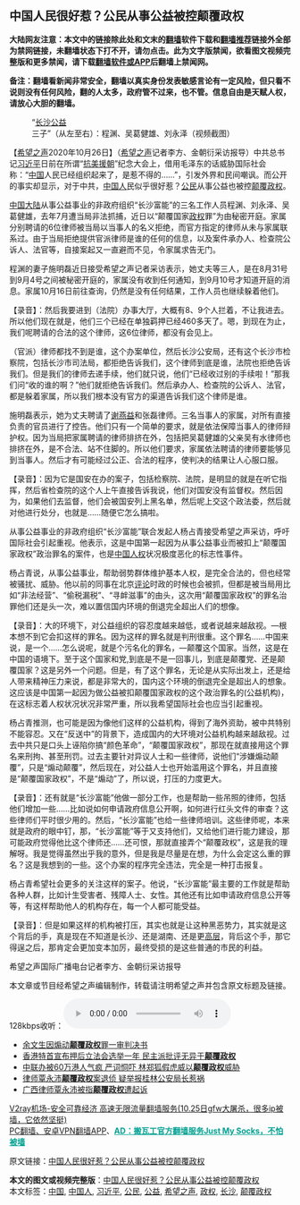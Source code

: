  <h2>中国人民很好惹？公民从事公益被控颠覆政权</h2> <p class="notice"><b>大陆网友注意：本文中的链接除此处和文末的<a href="https://github.com/bannedbook/fanqiang" >翻墙</a>软件下载和<a href="https://github.com/killgcd/justmysocks/blob/master/README.md">翻墙推荐</a>链接外全部为禁网链接，未翻墙状态下打不开，请勿点击。此为文字版禁闻，欲看图文视频完整版和更多禁闻，请下载<a href="https://github.com/bannedbook/fanqiang">翻墙软件或APP</a>后翻墙上禁闻网。</p><p>备注：翻墙看新闻非常安全，翻墙以真实身份发表敏感言论有一定风险，但只看不说则没有任何风险，翻的人太多，政府管不过来，也不管。信息自由是天赋人权，请放心大胆的翻墙。</b></p>  <div class="entry"> <figure><figcaption>“<a href="https://www.bannedbook.org/bnews/tag/%e9%95%bf%e6%b2%99/" class="st_tag internal_tag" rel="tag" title="标签 长沙 下的日志">长沙</a><a href="https://www.bannedbook.org/bnews/tag/%E5%85%AC%E7%9B%8A/" class="st_tag internal_tag" rel="tag" title="标签 公益 下的日志">公益</a>三子”（从左至右）：程渊、吴葛健雄、刘永泽（视频截图）</figcaption></figure> <p>【<span class='wp_keywordlink_affiliate'><a href="https://www.soundofhope.org" title="希望之声" target="_blank">希望之声</a></span>2020年10月26日】（<a href="https://www.bannedbook.org/bnews/tag/%e5%b8%8c%e6%9c%9b%e4%b9%8b%e5%a3%b0/" class="st_tag internal_tag" rel="tag" title="标签 希望之声 下的日志">希望之声</a>记者李方、金朝衍采访报导）中共总书记<a href="https://www.bannedbook.org/bnews/tag/%e4%b9%a0%e8%bf%91%e5%b9%b3/" class="st_tag internal_tag" rel="tag" title="标签 习近平 下的日志">习近平</a>日前在所谓“<span class='wp_keywordlink'><a href="https://www.bannedbook.org/forum2/topic952.html" title="历史回顾：从“抗美援朝”到“大跃进”" target="_blank">抗美援朝</a></span>”纪念大会上，借用毛泽东的话威胁国际社会称：“<span class='wp_keywordlink_affiliate'><a href="https://www.bannedbook.org/" title="中国" target="_blank">中国</a></span>人民已经组织起来了，是惹不得的……”，引发外界和民间嘲讽。而公开的事实却显示，对于中共，<a href="https://www.bannedbook.org/bnews/tag/%e4%b8%ad%e5%9b%bd%e4%ba%ba/" class="st_tag internal_tag" rel="tag" title="标签 中国人 下的日志">中国人</a>民似乎很好惹？<a href="https://www.bannedbook.org/bnews/tag/%e5%85%ac%e6%b0%91/" class="st_tag internal_tag" rel="tag" title="标签 公民 下的日志">公民</a>从事公益也被控<a href="https://www.bannedbook.org/bnews/tag/%E9%A2%A0%E8%A6%86%E6%94%BF%E6%9D%83/" class="st_tag internal_tag" rel="tag" title="标签 颠覆政权 下的日志">颠覆政权</a>。</p> <p><a href="https://www.bannedbook.org/bnews/tag/%E4%B8%AD%E5%9B%BD/" class="st_tag internal_tag" rel="tag" title="标签 中国 下的日志">中国</a><span class='wp_keywordlink_affiliate'><a href="https://www.bannedbook.org/" title="大陆" target="_blank">大陆</a></span>从事公益事业的非政府组织“长沙富能”的三名工作人员程渊、刘永泽、吴葛健雄，去年7月遭当局非法抓捕，近日以“颠覆国家<a href="https://www.bannedbook.org/bnews/tag/%e6%94%bf%e6%9d%83/" class="st_tag internal_tag" rel="tag" title="标签 政权 下的日志">政权</a>罪”为由秘密开庭。家属分别聘请的6位律师被当局以当事人的名义拒绝，而官方指定的律师从未与家属联系过。由于当局拒绝提供官派律师是谁的任何的信息，以及案件承办人、检查院公诉人、法官等，自接案起又一直避而不见，令家属求告无门。</p> <p>程渊的妻子施明磊近日接受希望之声记者采访表示，她丈夫等三人，是在8月31号到9月4号之间被秘密开庭的，家属没有收到任何通知，到9月10号才知道开庭的消息。家属10月16日前往查询，仍然是没有任何结果，工作人员也继续躲着他们。</p> <p>【录音】：然后我要进到（法院）办事大厅，大概有8、9个人拦着，不让我进去。所以他们现在就是，他们三个已经在单独羁押已经460多天了。嗯，到现在为止，我们呢聘请的合法的这个律师，这6位律师，都没有会见上。</p>  <p>（官派）律师都找不到是谁，这个办案单位，然后长沙公安局，还有这个长沙市检察院，包括长沙市司法局，都拒绝告诉我们，这个律师到底是谁，法院也拒绝告诉我们。但是我们的律师去递手续，他们就只说，他们“已经收过别的手续啦！”那我们问“收的谁的啊？”他们就拒绝告诉我们。然后承办人、检查院的公诉人、法官，都是躲着家属，所以我们根本没有官方的渠道告诉我们这个律师是谁。</p> <p>施明磊表示，她为丈夫聘请了<span class='wp_keywordlink'><a href="https://www.bannedbook.org/forum16/topic4811.html" title="谢燕益律师简介" target="_blank">谢燕益</a></span>和张磊律师。三名当事人的家属，对所有直接负责的官员进行了控告。他们只有一个简单的要求，就是依法保障当事人的律师辩护权。因为当局把家属聘请的律师排挤在外，包括把吴葛健雄的父亲吴有水律师也排挤在外，是不合法、站不住脚的。所以他们要求，家属依法聘请的律师要能够见到当事人。然后才有可能经过公正、合法的程序，使判决的结果让人心服口服。</p> <p>【录音】：因为它是国安在办的案子，包括检察院、法院，是明显的就是在听它指挥，然后省检查院的这个人上午直接告诉我说，他们对国安没有监督权。然后因为，如果他们去监督，他们会被国安列上黑名单，然后呢上交这个政法委，然后就对他进行处分，也就是……随便它怎么搞啦。</p> <p>从事公益事业的非政府组织“长沙富能”联合发起人杨占青接受希望之声采访，呼吁国际社会引起重视。他表示，这是中国第一起因为从事公益事业而被扣上“颠覆国家政权”政治罪名的案件，也是<span class='wp_keywordlink'><a href="https://www.bannedbook.org/forum20/" title="中国人权论坛" target="_blank">中国人权</a></span>状况极度恶化的标志性事件。</p>  <p>杨占青说，从事公益事业，帮助弱势群体维护基本人权，是完全合法的，但也经常被骚扰、威胁。他以前的同事在北京<span class='wp_keywordlink_affiliate'><a href="https://www.bannedbook.org/bnews/comments/" title="新闻评论" target="_blank">评论</a></span>时政的时候也会被抓，但都是被当局用比如“非法经营”、“偷税漏税”、“寻衅滋事”的由头，这次用“颠覆国家政权”的罪名治罪他们还是头一次，难以置信国内环境的倒退完全超出人们的想像。</p> <p>【录音】：大的环境下，对公益组织的容忍度越来越低，或者说越来越敌视。&#8212;根本想不到它会扣这样的罪名。因为这样的罪名就是判刑很重。这个罪名……中国来说，是一个……怎么说呢，就是个污名化的罪名，&#8212;颠覆这个国家。当然，这是在中国的语境下。至于这个国家和党,到底是不是一回事儿，到底是颠覆党、还是颠覆国家？这是另外一个问题。但是，有了这个罪名，无论是从实际出发上，还是给人带来精神压力来说，都是非常大的，国内这个环境的倒退完全是超出人的想象。这应该是中国第一起因为做公益被扣颠覆国家政权的这个政治罪名的(公益机构)，在这标志着人权状况状况非常严重，所以我希望国际社会也应当引起重视。</p> <p>杨占青推测，也可能是因为像他们这样的公益机构，得到了海外资助，被中共特别不能容忍。又在“反送中”的背景下，造成国内的大环境对公益机构越来越敌视。过去中共只是口头上诬陷你搞“颜色革命”，“颠覆国家政权”，那现在就直接用这个罪名来刑拘、甚至刑罚。过去主要针对异议人士和一些律师，说他们“涉嫌煽动颠覆”，只是“煽动颠覆”，然后现在，对公益人士也开始滥用这个罪名，并且直接是“颠覆国家政权”，不是“煽动”了，所以说，打压的力度更大。</p> <p>【录音】：还有就是“长沙富能”他做一部分工作，也是帮助一些吊照的律师，包括他们增加一些……比如说如何申请政府信息公开啊，如何进行红头文件的审查？这些律师们平时很少用的。然后，“长沙富能”也给一些律师培训。这些律师呢，本来就是政府的眼中钉，那，“长沙富能”等于又支持他们，又给他们进行能力建设，那可能政府觉得他比这个律师还……还可恨，那就直接弄个“颠覆政权”，这是我的理解呀。我是觉得虽然出乎我的意外，但是我是尽量是在想，为什么会定这么重的罪名？这是我想到的一些。这个办案的程序完全违法，完全是一种打击报复。</p>  <p>杨占青希望社会更多的关注这样的案子。他说，“长沙富能”最主要的工作就是帮助各种人群，比如计生受害者、残障人士、女性。其他还有比如申请政府信息公开等等，有这样帮助他人的机构存在，每一个人都可能受益。</p> <p>【录音】：但是如果这样的机构被打压，其实也就是让这种黑恶势力，其实就是这个背后的手，真是现在不知道是长沙、还是湖南、还是更<span class='wp_keywordlink_affiliate'><a href="https://www.bannedbook.org/bnews/ccpdope/" title="中共高层内幕" target="_blank">高层</a></span>，背后这个手，那它得逞之后，那肯定会更加变本加厉，最终受损的是这些普通的市民的利益。</p> <p>希望之声国际广播电台记者李方、金朝衍采访报导</p> <p>本文章或节目经希望之声编辑制作，转载请注明希望之声并包含原文标题及链接。</p>  <p>128kbps收听：<audio controls="controls" type="audio/mpeg" preload="metadata" src="https://media.soundofhope.org/audio04/2020-10/1603717133498.mp3"></audio></p> <ul class='op-related-articles' title='相关阅读'> <li><a href='https://www.bannedbook.org/bnews/renquan/20200906/1391761.html' target='_blank'>余文生因煽动<b>颠覆政权</b>罪一审判决书</a></li> <li><a href='https://www.bannedbook.org/bnews/cnnews/hknews/20200801/1372852.html' target='_blank'>香港特首宣布押后立法会选举一年 民主派批评无异于<b>颠覆政权</b></a></li> <li><a href='https://www.bannedbook.org/bnews/topimagenews/20200714/1360585.html' target='_blank'>中联办被60万港人气疯 严词恫吓 林郑狐假虎威以<b>颠覆政权</b>威胁</a></li> <li><a href='https://www.bannedbook.org/bnews/ssgc/20200413/1311720.html' target='_blank'>律师覃永沛<b>颠覆政权</b>案退侦 疑举报桂林公安局长惹祸</a></li> <li><a href='https://www.bannedbook.org/bnews/comments/20200305/1288925.html' target='_blank'>广西律师覃永沛被指<b>颠覆政权</b>遭起诉</a></li> </ul> <p class="texttj"> <a href="https://www.bannedbook.org/forum23/topic22702.html" target="_blank">V2ray机场-安全可靠经济 高速无限流量翻墙服务(10.25日gfw大屠杀，很多ip被墙，它依然坚挺)</a><br/> <a href="https://github.com/bannedbook/fanqiang/wiki/%E7%A6%81%E9%97%BB%E7%BD%91%E5%AE%89%E5%8D%93%E7%BF%BB%E5%A2%99%E6%96%B0%E9%97%BBAPP" target="_blank">PC翻墙、安卓VPN翻墙APP</a>、<span onclick="window.open('https://github.com/killgcd/justmysocks/blob/master/README.md')" style="font-weight:bold;color:#00A191;cursor:pointer;text-decoration:underline;outline:none">AD：搬瓦工官方翻墙服务Just My Socks，不怕被墙</span></p><p>原文链接：<a class="src_link"  href="https://www.soundofhope.org/post/436039" target="_blank">中国人民很好惹？公民从事公益被控颠覆政权</a></p><a name='sharetosocial'></a>       <div><b>本文的图文或视频完整版</b>：<a href='https://www.bannedbook.org/bnews/comments/20201026/1420604.html'>中国人民很好惹？公民从事公益被控颠覆政权</a></div>  </div><!--END ENTRY--> <div class="postfooter"> <div>本文标签：<a href="https://www.bannedbook.org/bnews/tag/%E4%B8%AD%E5%9B%BD/" rel="tag">中国</a>, <a href="https://www.bannedbook.org/bnews/tag/%e4%b8%ad%e5%9b%bd%e4%ba%ba/" rel="tag">中国人</a>, <a href="https://www.bannedbook.org/bnews/tag/%e4%b9%a0%e8%bf%91%e5%b9%b3/" rel="tag">习近平</a>, <a href="https://www.bannedbook.org/bnews/tag/%e5%85%ac%e6%b0%91/" rel="tag">公民</a>, <a href="https://www.bannedbook.org/bnews/tag/%E5%85%AC%E7%9B%8A/" rel="tag">公益</a>, <a href="https://www.bannedbook.org/bnews/tag/%e5%b8%8c%e6%9c%9b%e4%b9%8b%e5%a3%b0/" rel="tag">希望之声</a>, <a href="https://www.bannedbook.org/bnews/tag/%e6%94%bf%e6%9d%83/" rel="tag">政权</a>, <a href="https://www.bannedbook.org/bnews/tag/%e9%95%bf%e6%b2%99/" rel="tag">长沙</a>, <a href="https://www.bannedbook.org/bnews/tag/%E9%A2%A0%E8%A6%86%E6%94%BF%E6%9D%83/" rel="tag">颠覆政权</a></div>  </div><!--END POSTFOOTER--> 